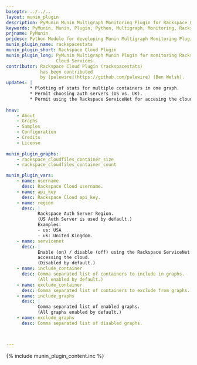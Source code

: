 ```yaml
---
baseptr: ../../..
layout: munin_plugin
description: PyMunin Munin Multigraph Monitoring Plugin for Rackspace Cloud in Python.
keywords: PyMunin, Munin, Plugin, Python, Multigraph, Monitoring, Rackspace, Cloud, Files
prjname: PyMunin
prjdesc: Python Module for developing Munin Multigraph Monitoring Plugins
munin_plugin_name: rackspacestats
munin_plugin_short: Rackspace Cloud Plugin
munin_plugin_long: PyMunin Multigraph Munin Plugin for monitoring Rackspace 
                   Cloud Services.
contributor: Rackspace Cloud Plugin (rackspacestats) 
             has been contributed
             by [palewire](https://github.com/palewire) (Ben Welsh).
updates: |
         * Plotting of stats for multiple containers in one graph.
         * Permit choosing auth servers (US vs. UK).
         * Permit using the Rackspace ServiceNet for accesing the cloud.
                   
hnav:
    - About
    - Graphs
    - Samples
    - Configuration
    - Credits
    - License
                   
munin_plugin_graphs:
    - rackspace_cloudfiles_container_size
    - rackspace_cloudfiles_container_count

munin_plugin_vars:
    - name: username
      desc: Rackspace Cloud username.
    - name: api_key
      desc: Rackspace Cloud api_key.
    - name: region
      desc: |
            Rackspace Auth Server Region.
            (US Auth Server is used by default.)
            Examples:
            - us: USA
            - uk: United Kingdom.
    - name: servicenet
      desc: |
            Enable (on) / disable (off) using the Rackspace ServiceNet for
            accessing the cloud. 
            (Disabled by default.)
    - name: include_container
      desc: Comma separated list of containers to include in graphs.
            (All enabled by default.)
    - name: exclude_container
      desc: Comma separated list of containers to exclude from graphs.
    - name: include_graphs
      desc: |
            Comma separated list of enabled graphs.
            (All graphs enabled by default.)
    - name: exclude_graphs
      desc: Comma separated list of disabled graphs.   


    
---
```


{% include munin_plugin_content.inc %}
